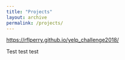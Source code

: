 ```yaml
---
title: "Projects"
layout: archive
permalink: /projects/
---
```


https://rflperry.github.io/yelp_challenge2018/

Test test test